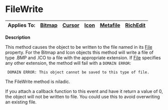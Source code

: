 




<h1 class="heading"><span class="name">FileWrite</span></h1>

| Applies To: | [Bitmap](../a-z/bitmap.md) | [Cursor](../a-z/cursor.md) | [Icon](../a-z/icon.md) | [Metafile](../a-z/metafile.md) | [RichEdit](../a-z/richedit.md) |
| --- | --- | --- | --- | --- | ---  |


**Description**


This method causes the object to be written to the file named in its [File](../a-z/file.md) property. For the Bitmap and Icon objects this method will write a file of type .BMP and .ICO to a file with the appropriate extension. If [File](../a-z/file.md) specifies any other extension, the method will fail with a `DOMAIN ERROR`:
```apl
 DOMAIN ERROR: This object cannot be saved to this type of file.
```


The FileWrite method is niladic.


If you attach a callback function to this event and have it return a value of 0, the object will not be written to file. You could use this to avoid overwriting an existing file.



